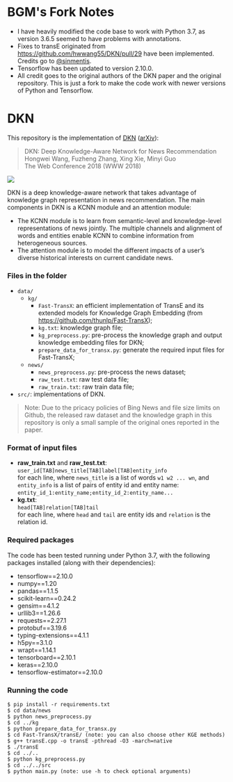 # BGM's Fork Notes
* I have heavily modified the code base to work with Python 3.7, as version 3.6.5 seemed to have problems with
  annotations.
* Fixes to transE originated from https://github.com/hwwang55/DKN/pull/29 have been implemented. Credits go to
 [@sinmentis](https://github.com/sinmentis).
* Tensorflow has been updated to version 2.10.0.
* All credit goes to the original authors of the DKN paper and the original repository. This is just a fork to
  make the code work with newer versions of Python and Tensorflow.

# DKN

This repository is the implementation of [DKN](https://dl.acm.org/citation.cfm?id=3186175) ([arXiv](https://arxiv.org/abs/1801.08284)):
> DKN: Deep Knowledge-Aware Network for News Recommendation  
Hongwei Wang, Fuzheng Zhang, Xing Xie, Minyi Guo  
The Web Conference 2018 (WWW 2018)

![](https://github.com/hwwang55/DKN/blob/master/framework.jpg)

DKN is a deep knowledge-aware network that takes advantage of knowledge graph representation in news recommendation.
The main components in DKN is a KCNN module and an attention module:
- The KCNN module is to learn from semantic-level and knowledge-level representations of news jointly.
The multiple channels and alignment of words and entities enable KCNN to combine information from heterogeneous sources.
- The attention module is to model the different impacts of a user’s diverse historical interests on current candidate news.


### Files in the folder

- `data/`
  - `kg/`
    - `Fast-TransX`: an efficient implementation of TransE and its extended models for Knowledge Graph Embedding (from https://github.com/thunlp/Fast-TransX);
    - `kg.txt`: knowledge graph file;
    - `kg_preprocess.py`: pre-process the knowledge graph and output knowledge embedding files for DKN;
    - `prepare_data_for_transx.py`: generate the required input files for Fast-TransX;
  - `news/`
    - `news_preprocess.py`: pre-process the news dataset;
    - `raw_test.txt`: raw test data file;
    - `raw_train.txt`: raw train data file;
- `src/`: implementations of DKN.

> Note: Due to the pricacy policies of Bing News and file size limits on Github, the released raw dataset and the knowledge graph in this repository is only a small sample of the original ones reported in the paper.


### Format of input files
- **raw_train.txt** and **raw_test.txt**:  
  `user_id[TAB]news_title[TAB]label[TAB]entity_info`  
  for each line, where `news_title` is a list of words `w1 w2 ... wn`, and `entity_info` is a list of pairs of entity id and entity name: `entity_id_1:entity_name;entity_id_2:entity_name...`
- **kg.txt**:  
  `head[TAB]relation[TAB]tail`  
  for each line, where `head` and `tail` are entity ids and `relation` is the relation id.


### Required packages
The code has been tested running under Python 3.7, with the following packages installed (along with their dependencies):
- tensorflow==2.10.0
- numpy==1.20
- pandas==1.1.5
- scikit-learn==0.24.2
- gensim==4.1.2
- urllib3==1.26.6
- requests==2.27.1
- protobuf==3.19.6
- typing-extensions==4.1.1
- h5py==3.1.0
- wrapt==1.14.1
- tensorboard==2.10.1
- keras==2.10.0
- tensorflow-estimator==2.10.0

### Running the code
```
$ pip install -r requirements.txt
$ cd data/news
$ python news_preprocess.py
$ cd ../kg
$ python prepare_data_for_transx.py
$ cd Fast-TransX/transE/ (note: you can also choose other KGE methods)
$ g++ transE.cpp -o transE -pthread -O3 -march=native
$ ./transE
$ cd ../..
$ python kg_preprocess.py
$ cd ../../src
$ python main.py (note: use -h to check optional arguments)
```
